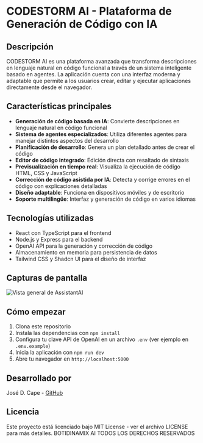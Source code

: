 # CODESTORM AI - Plataforma de Generación de Código con IA

## Descripción

CODESTORM AI es una plataforma avanzada que transforma descripciones en lenguaje natural en código funcional a través de un sistema inteligente basado en agentes. La aplicación cuenta con una interfaz moderna y adaptable que permite a los usuarios crear, editar y ejecutar aplicaciones directamente desde el navegador.

## Características principales

- **Generación de código basada en IA**: Convierte descripciones en lenguaje natural en código funcional
- **Sistema de agentes especializados**: Utiliza diferentes agentes para manejar distintos aspectos del desarrollo
- **Planificación de desarrollo**: Genera un plan detallado antes de crear el código
- **Editor de código integrado**: Edición directa con resaltado de sintaxis
- **Previsualización en tiempo real**: Visualiza la ejecución de código HTML, CSS y JavaScript
- **Corrección de código asistida por IA**: Detecta y corrige errores en el código con explicaciones detalladas
- **Diseño adaptable**: Funciona en dispositivos móviles y de escritorio
- **Soporte multilingüe**: Interfaz y generación de código en varios idiomas

## Tecnologías utilizadas

- React con TypeScript para el frontend
- Node.js y Express para el backend
- OpenAI API para la generación y corrección de código
- Almacenamiento en memoria para persistencia de datos
- Tailwind CSS y Shadcn UI para el diseño de interfaz

## Capturas de pantalla

![Vista general de AssistantAI](https://i.imgur.com/placeholder.png)

## Cómo empezar

1. Clona este repositorio
2. Instala las dependencias con `npm install`
3. Configura tu clave API de OpenAI en un archivo `.env` (ver ejemplo en `.env.example`)
4. Inicia la aplicación con `npm run dev`
5. Abre tu navegador en `http://localhost:5000`

## Desarrollado por

José D. Cape - [GitHub](https://github.com/josedcape)

## Licencia

Este proyecto está licenciado bajo MIT License - ver el archivo LICENSE para más detalles.
BOTIDINAMIX AI TODOS LOS DERECHOS RESERVADOS 
